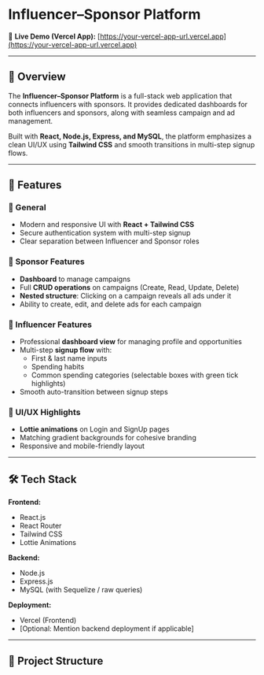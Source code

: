# Influencer–Sponsor Platform

🔗 **Live Demo (Vercel App):** [https://your-vercel-app-url.vercel.app](https://your-vercel-app-url.vercel.app)

---

## 📌 Overview
The **Influencer–Sponsor Platform** is a full-stack web application that connects influencers with sponsors. It provides dedicated dashboards for both influencers and sponsors, along with seamless campaign and ad management.

Built with **React, Node.js, Express, and MySQL**, the platform emphasizes a clean UI/UX using **Tailwind CSS** and smooth transitions in multi-step signup flows.

---

## 🚀 Features

### 🔹 General
- Modern and responsive UI with **React + Tailwind CSS**
- Secure authentication system with multi-step signup
- Clear separation between Influencer and Sponsor roles

### 🔹 Sponsor Features
- **Dashboard** to manage campaigns
- Full **CRUD operations** on campaigns (Create, Read, Update, Delete)
- **Nested structure**: Clicking on a campaign reveals all ads under it
- Ability to create, edit, and delete ads for each campaign

### 🔹 Influencer Features
- Professional **dashboard view** for managing profile and opportunities
- Multi-step **signup flow** with:
  - First & last name inputs
  - Spending habits
  - Common spending categories (selectable boxes with green tick highlights)
- Smooth auto-transition between signup steps

### 🔹 UI/UX Highlights
- **Lottie animations** on Login and SignUp pages
- Matching gradient backgrounds for cohesive branding
- Responsive and mobile-friendly layout

---

## 🛠️ Tech Stack

**Frontend:**
- React.js
- React Router
- Tailwind CSS
- Lottie Animations

**Backend:**
- Node.js
- Express.js
- MySQL (with Sequelize / raw queries)

**Deployment:**
- Vercel (Frontend)
- [Optional: Mention backend deployment if applicable]

---

## 📂 Project Structure

